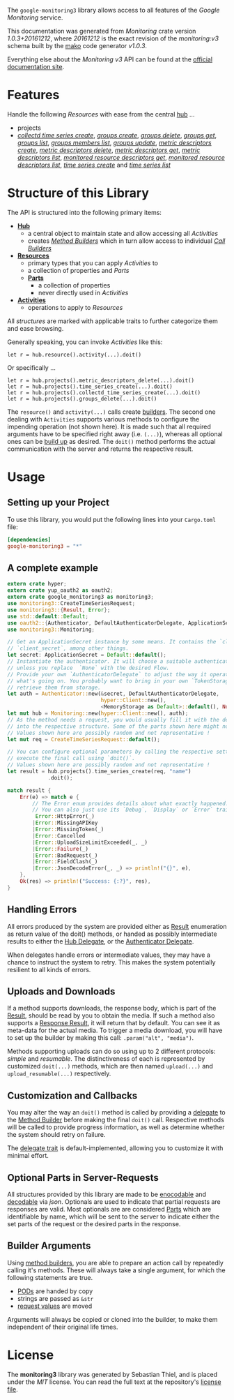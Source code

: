 <!---
DO NOT EDIT !
This file was generated automatically from 'src/mako/api/README.md.mako'
DO NOT EDIT !
-->
The `google-monitoring3` library allows access to all features of the *Google Monitoring* service.

This documentation was generated from *Monitoring* crate version *1.0.3+20161212*, where *20161212* is the exact revision of the *monitoring:v3* schema built by the [mako](http://www.makotemplates.org/) code generator *v1.0.3*.

Everything else about the *Monitoring* *v3* API can be found at the
[official documentation site](https://cloud.google.com/monitoring/api/).
# Features

Handle the following *Resources* with ease from the central [hub](https://docs.rs/google-monitoring3/1.0.3+20161212/google_monitoring3/struct.Monitoring.html) ... 

* projects
 * [*collectd time series create*](https://docs.rs/google-monitoring3/1.0.3+20161212/google_monitoring3/struct.ProjectCollectdTimeSeryCreateCall.html), [*groups create*](https://docs.rs/google-monitoring3/1.0.3+20161212/google_monitoring3/struct.ProjectGroupCreateCall.html), [*groups delete*](https://docs.rs/google-monitoring3/1.0.3+20161212/google_monitoring3/struct.ProjectGroupDeleteCall.html), [*groups get*](https://docs.rs/google-monitoring3/1.0.3+20161212/google_monitoring3/struct.ProjectGroupGetCall.html), [*groups list*](https://docs.rs/google-monitoring3/1.0.3+20161212/google_monitoring3/struct.ProjectGroupListCall.html), [*groups members list*](https://docs.rs/google-monitoring3/1.0.3+20161212/google_monitoring3/struct.ProjectGroupMemberListCall.html), [*groups update*](https://docs.rs/google-monitoring3/1.0.3+20161212/google_monitoring3/struct.ProjectGroupUpdateCall.html), [*metric descriptors create*](https://docs.rs/google-monitoring3/1.0.3+20161212/google_monitoring3/struct.ProjectMetricDescriptorCreateCall.html), [*metric descriptors delete*](https://docs.rs/google-monitoring3/1.0.3+20161212/google_monitoring3/struct.ProjectMetricDescriptorDeleteCall.html), [*metric descriptors get*](https://docs.rs/google-monitoring3/1.0.3+20161212/google_monitoring3/struct.ProjectMetricDescriptorGetCall.html), [*metric descriptors list*](https://docs.rs/google-monitoring3/1.0.3+20161212/google_monitoring3/struct.ProjectMetricDescriptorListCall.html), [*monitored resource descriptors get*](https://docs.rs/google-monitoring3/1.0.3+20161212/google_monitoring3/struct.ProjectMonitoredResourceDescriptorGetCall.html), [*monitored resource descriptors list*](https://docs.rs/google-monitoring3/1.0.3+20161212/google_monitoring3/struct.ProjectMonitoredResourceDescriptorListCall.html), [*time series create*](https://docs.rs/google-monitoring3/1.0.3+20161212/google_monitoring3/struct.ProjectTimeSeryCreateCall.html) and [*time series list*](https://docs.rs/google-monitoring3/1.0.3+20161212/google_monitoring3/struct.ProjectTimeSeryListCall.html)




# Structure of this Library

The API is structured into the following primary items:

* **[Hub](https://docs.rs/google-monitoring3/1.0.3+20161212/google_monitoring3/struct.Monitoring.html)**
    * a central object to maintain state and allow accessing all *Activities*
    * creates [*Method Builders*](https://docs.rs/google-monitoring3/1.0.3+20161212/google_monitoring3/trait.MethodsBuilder.html) which in turn
      allow access to individual [*Call Builders*](https://docs.rs/google-monitoring3/1.0.3+20161212/google_monitoring3/trait.CallBuilder.html)
* **[Resources](https://docs.rs/google-monitoring3/1.0.3+20161212/google_monitoring3/trait.Resource.html)**
    * primary types that you can apply *Activities* to
    * a collection of properties and *Parts*
    * **[Parts](https://docs.rs/google-monitoring3/1.0.3+20161212/google_monitoring3/trait.Part.html)**
        * a collection of properties
        * never directly used in *Activities*
* **[Activities](https://docs.rs/google-monitoring3/1.0.3+20161212/google_monitoring3/trait.CallBuilder.html)**
    * operations to apply to *Resources*

All *structures* are marked with applicable traits to further categorize them and ease browsing.

Generally speaking, you can invoke *Activities* like this:

```Rust,ignore
let r = hub.resource().activity(...).doit()
```

Or specifically ...

```ignore
let r = hub.projects().metric_descriptors_delete(...).doit()
let r = hub.projects().time_series_create(...).doit()
let r = hub.projects().collectd_time_series_create(...).doit()
let r = hub.projects().groups_delete(...).doit()
```

The `resource()` and `activity(...)` calls create [builders][builder-pattern]. The second one dealing with `Activities` 
supports various methods to configure the impending operation (not shown here). It is made such that all required arguments have to be 
specified right away (i.e. `(...)`), whereas all optional ones can be [build up][builder-pattern] as desired.
The `doit()` method performs the actual communication with the server and returns the respective result.

# Usage

## Setting up your Project

To use this library, you would put the following lines into your `Cargo.toml` file:

```toml
[dependencies]
google-monitoring3 = "*"
```

## A complete example

```Rust
extern crate hyper;
extern crate yup_oauth2 as oauth2;
extern crate google_monitoring3 as monitoring3;
use monitoring3::CreateTimeSeriesRequest;
use monitoring3::{Result, Error};
use std::default::Default;
use oauth2::{Authenticator, DefaultAuthenticatorDelegate, ApplicationSecret, MemoryStorage};
use monitoring3::Monitoring;

// Get an ApplicationSecret instance by some means. It contains the `client_id` and 
// `client_secret`, among other things.
let secret: ApplicationSecret = Default::default();
// Instantiate the authenticator. It will choose a suitable authentication flow for you, 
// unless you replace  `None` with the desired Flow.
// Provide your own `AuthenticatorDelegate` to adjust the way it operates and get feedback about 
// what's going on. You probably want to bring in your own `TokenStorage` to persist tokens and
// retrieve them from storage.
let auth = Authenticator::new(&secret, DefaultAuthenticatorDelegate,
                              hyper::Client::new(),
                              <MemoryStorage as Default>::default(), None);
let mut hub = Monitoring::new(hyper::Client::new(), auth);
// As the method needs a request, you would usually fill it with the desired information
// into the respective structure. Some of the parts shown here might not be applicable !
// Values shown here are possibly random and not representative !
let mut req = CreateTimeSeriesRequest::default();

// You can configure optional parameters by calling the respective setters at will, and
// execute the final call using `doit()`.
// Values shown here are possibly random and not representative !
let result = hub.projects().time_series_create(req, "name")
             .doit();

match result {
    Err(e) => match e {
        // The Error enum provides details about what exactly happened.
        // You can also just use its `Debug`, `Display` or `Error` traits
         Error::HttpError(_)
        |Error::MissingAPIKey
        |Error::MissingToken(_)
        |Error::Cancelled
        |Error::UploadSizeLimitExceeded(_, _)
        |Error::Failure(_)
        |Error::BadRequest(_)
        |Error::FieldClash(_)
        |Error::JsonDecodeError(_, _) => println!("{}", e),
    },
    Ok(res) => println!("Success: {:?}", res),
}

```
## Handling Errors

All errors produced by the system are provided either as [Result](https://docs.rs/google-monitoring3/1.0.3+20161212/google_monitoring3/enum.Result.html) enumeration as return value of 
the doit() methods, or handed as possibly intermediate results to either the 
[Hub Delegate](https://docs.rs/google-monitoring3/1.0.3+20161212/google_monitoring3/trait.Delegate.html), or the [Authenticator Delegate](https://docs.rs/yup-oauth2/*/yup_oauth2/trait.AuthenticatorDelegate.html).

When delegates handle errors or intermediate values, they may have a chance to instruct the system to retry. This 
makes the system potentially resilient to all kinds of errors.

## Uploads and Downloads
If a method supports downloads, the response body, which is part of the [Result](https://docs.rs/google-monitoring3/1.0.3+20161212/google_monitoring3/enum.Result.html), should be
read by you to obtain the media.
If such a method also supports a [Response Result](https://docs.rs/google-monitoring3/1.0.3+20161212/google_monitoring3/trait.ResponseResult.html), it will return that by default.
You can see it as meta-data for the actual media. To trigger a media download, you will have to set up the builder by making
this call: `.param("alt", "media")`.

Methods supporting uploads can do so using up to 2 different protocols: 
*simple* and *resumable*. The distinctiveness of each is represented by customized 
`doit(...)` methods, which are then named `upload(...)` and `upload_resumable(...)` respectively.

## Customization and Callbacks

You may alter the way an `doit()` method is called by providing a [delegate](https://docs.rs/google-monitoring3/1.0.3+20161212/google_monitoring3/trait.Delegate.html) to the 
[Method Builder](https://docs.rs/google-monitoring3/1.0.3+20161212/google_monitoring3/trait.CallBuilder.html) before making the final `doit()` call. 
Respective methods will be called to provide progress information, as well as determine whether the system should 
retry on failure.

The [delegate trait](https://docs.rs/google-monitoring3/1.0.3+20161212/google_monitoring3/trait.Delegate.html) is default-implemented, allowing you to customize it with minimal effort.

## Optional Parts in Server-Requests

All structures provided by this library are made to be [enocodable](https://docs.rs/google-monitoring3/1.0.3+20161212/google_monitoring3/trait.RequestValue.html) and 
[decodable](https://docs.rs/google-monitoring3/1.0.3+20161212/google_monitoring3/trait.ResponseResult.html) via *json*. Optionals are used to indicate that partial requests are responses 
are valid.
Most optionals are are considered [Parts](https://docs.rs/google-monitoring3/1.0.3+20161212/google_monitoring3/trait.Part.html) which are identifiable by name, which will be sent to 
the server to indicate either the set parts of the request or the desired parts in the response.

## Builder Arguments

Using [method builders](https://docs.rs/google-monitoring3/1.0.3+20161212/google_monitoring3/trait.CallBuilder.html), you are able to prepare an action call by repeatedly calling it's methods.
These will always take a single argument, for which the following statements are true.

* [PODs][wiki-pod] are handed by copy
* strings are passed as `&str`
* [request values](https://docs.rs/google-monitoring3/1.0.3+20161212/google_monitoring3/trait.RequestValue.html) are moved

Arguments will always be copied or cloned into the builder, to make them independent of their original life times.

[wiki-pod]: http://en.wikipedia.org/wiki/Plain_old_data_structure
[builder-pattern]: http://en.wikipedia.org/wiki/Builder_pattern
[google-go-api]: https://github.com/google/google-api-go-client

# License
The **monitoring3** library was generated by Sebastian Thiel, and is placed 
under the *MIT* license.
You can read the full text at the repository's [license file][repo-license].

[repo-license]: https://github.com/Byron/google-apis-rsblob/master/LICENSE.md
